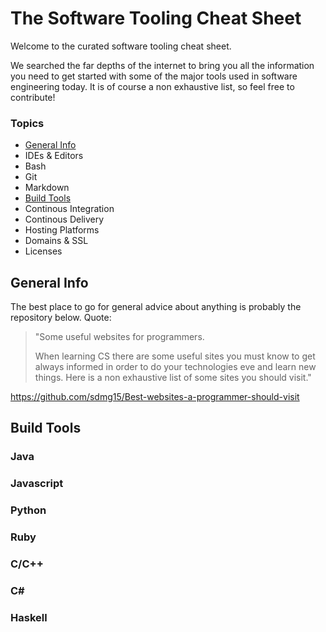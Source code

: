 # The Software Tooling Cheat Sheet

Welcome to the curated software tooling cheat sheet. 

We searched the far depths of the internet to bring you all the information you need to get started with some of the major tools used in software engineering today. It is of course a non exhaustive list, so feel free to contribute! 

### Topics

* [General Info](#general-info)
* IDEs & Editors
* Bash
* Git
* Markdown
* [Build Tools](#build-tools)
* Continous Integration
* Continous Delivery
* Hosting Platforms
* Domains & SSL
* Licenses


## <a name="general-info">General Info</a>

The best place to go for general advice about anything is probably the repository below. Quote:

> "Some useful websites for programmers.
>
> When learning CS there are some useful sites you must know to get always informed in order to do your technologies eve and learn new things. Here is a non exhaustive list of some sites you should visit."

https://github.com/sdmg15/Best-websites-a-programmer-should-visit

## <a name="build-tools">Build Tools</a>

### Java
### Javascript
### Python
### Ruby
### C/C++
### C#
### Haskell
